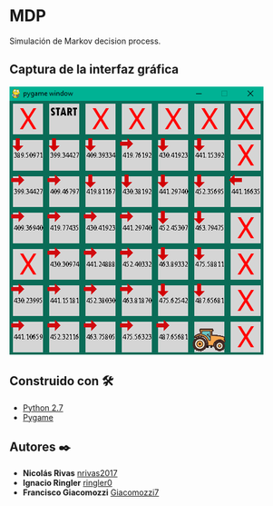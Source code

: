 # MDP
Simulación de Markov decision process.

## Captura de la interfaz gráfica

![Captura](images/interfaz.png)
## Construido con 🛠️

* [Python 2.7](https://www.python.org/downloads/release/python-2718/)
* [Pygame](https://www.pygame.org/)

## Autores ✒️

* **Nicolás Rivas** [nrivas2017](https://github.com/nrivas2017)
* **Ignacio Ringler** [ringler0](https://github.com/ringler0)
* **Francisco Giacomozzi** [Giacomozzi7](https://github.com/Giacomozzi7)
